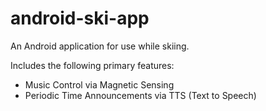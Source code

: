android-ski-app
===============

An Android application for use while skiing.

Includes the following primary features:
 * Music Control via Magnetic Sensing
 * Periodic Time Announcements via TTS (Text to Speech)
